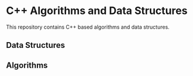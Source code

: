 # C++ Algorithms and Data Structures

This repository contains C++ based algorithms and data structures.

## Data Structures

## Algorithms

